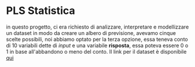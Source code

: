 # PLS Statistica

in questo progetto, ci era richiesto di analizzare, interpretare e modellizzare un dataset in modo da creare un albero di previsione, avevamo cinque scelte possibili, noi abbiamo optato per la terza opzione, essa teneva conto di 10 variabili dette di  *input* e una variabile **risposta**, essa poteva essere 0 o 1 in base all'abbandono o meno del conto. Il link per il dataset è disponibile [qui](https://www.kaggle.com/datasets/gauravtopre/bank-customer-churn-dataset)
